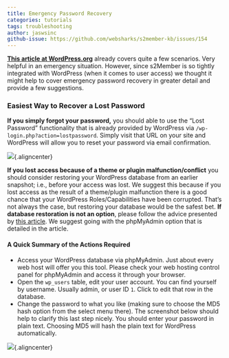 ```yaml
---
title: Emergency Password Recovery
categories: tutorials
tags: troubleshooting
author: jaswsinc
github-issue: https://github.com/websharks/s2member-kb/issues/154
---
```


**[This article at WordPress.org](http://codex.wordpress.org/Resetting_Your_Password)** already covers quite a few scenarios. Very helpful in an emergency situation. However, since s2Member is so tightly integrated with WordPress (when it comes to user access) we thought it might help to cover emergency password recovery in greater detail and provide a few suggestions.

### Easiest Way to Recover a Lost Password

**If you simply forgot your password,** you should able to use the “Lost Password” functionality that is already provided by WordPress via `/wp-login.php?action=lostpassword`. Simply visit that URL on your site and WordPress will allow you to reset your password via email confirmation.

![](http://cdn.websharks-inc.com/s2member/uploads/2014/07/2014-07-02_13-17-021.jpg){.aligncenter}

**If you lost access because of a theme or plugin malfunction/conflict** you should consider restoring your WordPress database from an earlier snapshot; i.e., before your access was lost. We suggest this because if you lost access as the result of a theme/plugin malfunction there is a good chance that your WordPress Roles/Capabilities have been corrupted. That’s not always the case, but restoring your database would be the safest bet. **If database restoration is not an option**, please follow the advice presented by [this article](http://codex.wordpress.org/Resetting_Your_Password). We suggest going with the phpMyAdmin option that is detailed in the article.

#### A Quick Summary of the Actions Required

<div class="li-margins"></div>

-   Access your WordPress database via phpMyAdmin. Just about every web host will offer you this tool. Please check your web hosting control panel for phpMyAdmin and access it through your browser.
-   Open the `wp_users` table, edit your user account. You can find yourself by username. Usually admin, or user ID `1`. Click to edit that row in the database.
-   Change the password to what you like (making sure to choose the MD5 hash option from the select menu there). The screenshot below should help to clarify this last step nicely. You should enter your password in plain text. Choosing MD5 will hash the plain text for WordPress automatically.

![](http://cdn.websharks-inc.com/s2member/uploads/2014/07/2014-06-30_23-48-51.jpg){.aligncenter}
